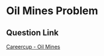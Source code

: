 # Oil Mines Problem

## Question Link

[Careercup - Oil Mines](https://www.careercup.com/question?id=5740719907012608)
